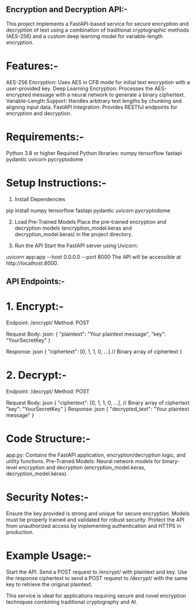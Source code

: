 ## Encryption and Decryption API:-

This project implements a FastAPI-based service for secure encryption and decryption of text using a combination of traditional cryptographic methods (AES-256) and a custom deep learning model for variable-length encryption.

# Features:-

AES-256 Encryption: Uses AES in CFB mode for initial text encryption with a user-provided key.
Deep Learning Encryption: Processes the AES-encrypted message with a neural network to generate a binary ciphertext.
Variable-Length Support: Handles arbitrary text lengths by chunking and aligning input data.
FastAPI Integration: Provides RESTful endpoints for encryption and decryption.

# Requirements:-
Python 3.8 or higher
Required Python libraries:
numpy
tensorflow
fastapi
pydantic
uvicorn
pycryptodome

# Setup Instructions:-

1. Install Dependencies

pip install numpy tensorflow fastapi pydantic uvicorn pycryptodome

2. Load Pre-Trained Models
Place the pre-trained encryption and decryption models (encryption_model.keras and decryption_model.keras) in the project directory.

3. Run the API
Start the FastAPI server using Uvicorn:

uvicorn app:app --host 0.0.0.0 --port 8000
The API will be accessible at http://localhost:8000.

## API Endpoints:-
# 1. Encrypt:-
Endpoint: /encrypt/
Method: POST

Request Body:
json:
{
  "plaintext": "Your plaintext message",
  "key": "YourSecretKey"
}

Response:
json
{
  "ciphertext": [0, 1, 1, 0, ...]  // Binary array of ciphertext
}


# 2. Decrypt:-
Endpoint: /decrypt/
Method: POST

Request Body:
json
{
  "ciphertext": [0, 1, 1, 0, ...],  // Binary array of ciphertext
  "key": "YourSecretKey"
}
Response:
json
{
  "decrypted_text": "Your plaintext message"
}
# Code Structure:-
app.py: Contains the FastAPI application, encryption/decryption logic, and utility functions.
Pre-Trained Models: Neural network models for binary-level encryption and decryption (encryption_model.keras, decryption_model.keras).

# Security Notes:-
Ensure the key provided is strong and unique for secure encryption.
Models must be properly trained and validated for robust security.
Protect the API from unauthorized access by implementing authentication and HTTPS in production.

# Example Usage:-
Start the API.
Send a POST request to /encrypt/ with plaintext and key.
Use the response ciphertext to send a POST request to /decrypt/ with the same key to retrieve the original plaintext.

This service is ideal for applications requiring secure and novel encryption techniques combining traditional cryptography and AI.
